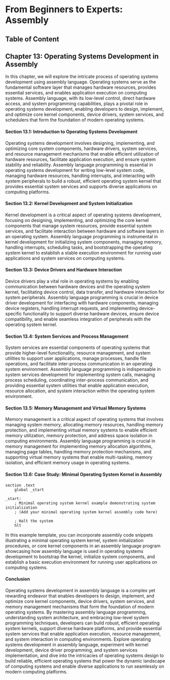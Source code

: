 # From Beginners to Experts: Assembly
## Table of Content
## Chapter 13: Operating Systems Development in Assembly

In this chapter, we will explore the intricate process of operating systems development using assembly language. Operating systems serve as the fundamental software layer that manages hardware resources, provides essential services, and enables application execution on computing systems. Assembly language, with its low-level control, direct hardware access, and system programming capabilities, plays a pivotal role in operating systems development, enabling developers to design, implement, and optimize core kernel components, device drivers, system services, and schedulers that form the foundation of modern operating systems.

#### Section 13.1: Introduction to Operating Systems Development

Operating systems development involves designing, implementing, and optimizing core system components, hardware drivers, system services, and resource management mechanisms that enable efficient utilization of hardware resources, facilitate application execution, and ensure system stability and reliability. Assembly language programming is essential in operating systems development for writing low-level system code, managing hardware resources, handling interrupts, and interacting with system peripherals to build a robust, efficient operating system kernel that provides essential system services and supports diverse applications on computing platforms.

#### Section 13.2: Kernel Development and System Initialization

Kernel development is a critical aspect of operating systems development, focusing on designing, implementing, and optimizing the core kernel components that manage system resources, provide essential system services, and facilitate interaction between hardware and software layers in an operating system. Assembly language programming is instrumental in kernel development for initializing system components, managing memory, handling interrupts, scheduling tasks, and bootstrapping the operating system kernel to establish a stable execution environment for running user applications and system services on computing systems.

#### Section 13.3: Device Drivers and Hardware Interaction

Device drivers play a vital role in operating systems by enabling communication between hardware devices and the operating system kernel, facilitating device control, data transfer, and hardware interaction for system peripherals. Assembly language programming is crucial in device driver development for interfacing with hardware components, managing device registers, handling interrupt requests, and implementing device-specific functionality to support diverse hardware devices, ensure device compatibility, and enable seamless integration of peripherals with the operating system kernel.

#### Section 13.4: System Services and Process Management

System services are essential components of operating systems that provide higher-level functionality, resource management, and system utilities to support user applications, manage processes, handle file operations, and facilitate inter-process communication in an operating system environment. Assembly language programming is indispensable in system services development for implementing system calls, managing process scheduling, coordinating inter-process communication, and providing essential system utilities that enable application execution, resource allocation, and system interaction within the operating system environment.

#### Section 13.5: Memory Management and Virtual Memory Systems

Memory management is a critical aspect of operating systems that involves managing system memory, allocating memory resources, handling memory protection, and implementing virtual memory systems to enable efficient memory utilization, memory protection, and address space isolation in computing environments. Assembly language programming is crucial in memory management for implementing memory allocation algorithms, managing page tables, handling memory protection mechanisms, and supporting virtual memory systems that enable multi-tasking, memory isolation, and efficient memory usage in operating systems.

#### Section 13.6: Case Study: Minimal Operating System Kernel in Assembly

```assembly
section .text
    global _start

_start:
    ; Minimal operating system kernel example demonstrating system initialization
    ; (Add your minimal operating system kernel assembly code here)

    ; Halt the system
    hlt
```

In this example template, you can incorporate assembly code snippets illustrating a minimal operating system kernel, system initialization procedures, or core kernel components in an assembly language program showcasing how assembly language is used in operating systems development to bootstrap the kernel, initialize system components, and establish a basic execution environment for running user applications on computing systems.

#### Conclusion

Operating systems development in assembly language is a complex yet rewarding endeavor that enables developers to design, implement, and optimize core kernel components, device drivers, system services, and memory management mechanisms that form the foundation of modern operating systems. By mastering assembly language programming, understanding system architecture, and embracing low-level system programming techniques, developers can build robust, efficient operating system kernels, support diverse hardware platforms, and provide essential system services that enable application execution, resource management, and system interaction in computing environments. Explore operating systems development in assembly language, experiment with kernel development, device driver programming, and system services implementation, and dive into the intricacies of operating systems design to build reliable, efficient operating systems that power the dynamic landscape of computing systems and enable diverse applications to run seamlessly on modern computing platforms.
